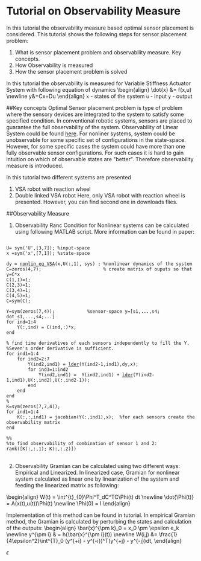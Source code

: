 <link rel="stylesheet" href="/observability_measure.github.io/default.css">
<script src="/observability_measure.github.io/highlight.pack.js"></script>
<script>hljs.initHighlightingOnLoad();</script>

<script type="text/x-mathjax-config">
MathJax.Hub.Config({
  tex2jax: {inlineMath: [['$','$'], ['\\(','\\)']]}
});
</script>
<script type="text/javascript" async
  src="https://cdnjs.cloudflare.com/ajax/libs/mathjax/2.7.2/MathJax.js?config=TeX-MML-AM_CHTML">
</script>



# Tutorial on Observability Measure
In this tutorial the observability measure based optimal sensor placement is considered. This tutorial shows the following steps for sensor placement problem:
1. What is sensor placement problem and observability measure. Key concepts.
2. How Observability is measured
3. How the sensor placement problem is solved

In this tutorial the observability is measured for Variable Stiffness Actuator System with following equation of dynamics
\begin{align}
\dot{x} &= f(x,u) \newline
y&=Cx+Du
\end{align}
`x` - states of the system
`u` - input
`y` - output

##Key concepts
Optimal Sensor placement problem is type of problem where the sensory devices are integrated to the system to satisfy some specified condition. In conventional robotic systems, sensors are placed to guarantee the full observability of the system. Observability of Linear System could be found [here](https://en.wikipedia.org/wiki/Observability). For nonliner systems, system could be unobservable for some specific set of configurations in the state-space. However, for some specific cases the system could have more than one fully observable sensor configurations. For such cases it is hard to gain intuition on which of observable states are "better". Therefore observability measure is introduced.

In this tutorial two different systems are presented
  1. VSA robot with reaction wheel
  2. Double linked VSA robot
Here, only VSA robot with reaction wheel is presented. However, you can find second one in downloads flies.

##Observability Measure
1) Observability Ranc Condition for Nonlinear systems can be calculated using following MATLAB script. More information can be found in paper:
<pre>
<code class="matlab">
U= sym('U',[3,7]); %input-space
x =sym('x',[7,1]); %state-space

dy = <a href="https://github.com/ARMSLab/observability_measure.github.io/blob/master/Observability/VSAwrw/nonlin_eq_VSA.m">nonlin_eq_VSA</a>(x,U(:,1), sys) ; %nonlinear dynamics of the system     
C=zeros(4,7);                       % create matrix of ouputs so that y=C*x
C(1,1)=1;
C(2,3)=1;
C(3,4)=1;
C(4,5)=1;
C=sym(C);

Y=sym(zeros(7,4));            %sensor-space y=[s1,...,s4; dot_s1,...,s4;...]
for ind=1:4
    Y(:,ind) = C(ind,:)*x;
end

% find time derivatives of each sensors independently to fill the Y.
%Seven's order derivative is sufficient.
for ind1=1:4
    for ind2=2:7
        Y(ind2,ind1) = <a href="https://github.com/ARMSLab/observability_measure.github.io/blob/master/Observability/VSAwrw/lder.m">lder</a>(Y(ind2-1,ind1),dy,x);
        for ind3=1:ind2
            Y(ind2,ind1) =  Y(ind2,ind1) + <a href="https://github.com/ARMSLab/observability_measure.github.io/blob/master/Observability/VSAwrw/lder.m">lder</a>(Y(ind2-1,ind1),U(:,ind2),U(:,ind2-1));
        end
    end
end
% 
K=sym(zeros(7,7,4)); 
for ind1=1:4
    K(:,:,ind1) = jacobian(Y(:,ind1),x);  %for each sensors create the observability matrix
end

%%
%to find observability of combination of sensor 1 and 2:
rank([K(:,:,1); K(:,:,2)])
</code>
</pre>

2) Observability Gramian can be calculated using two different ways: Empirical and Linearized. 
In linearized case, Gramian for nonlinear system calculated as linear one by linearization of the system and feeding the linearized matrix as following:

\begin{align}
        W(t) = \int^{t}_{0}\Phi^T_dC^TC\Phi(t) dt \newline
        \dot{\Phi(t)} = A(x(t),u(t))\Phi(t) \newline
        \Phi(0) = I
\end{align}

Implementation of this method can be found in tutorial. 
In empirical Gramian method, the Gramian is calculated by perturbing the states and calculation of the outputs:
\begin{align}
\bar{x}^{\pm k}_0 = x_0 \pm \epsilon e_k  \newline
y^{\pm i} & = h(\bar{x}^{\pm i}(t)) \newline
W(i,j) &= \frac{1}{4\epsilon^2}\int^{T}_0 (y^{+i} - y^{-i})^T(y^{+j} - y^{-j})dt,
\end{align}

$\epsilon$
